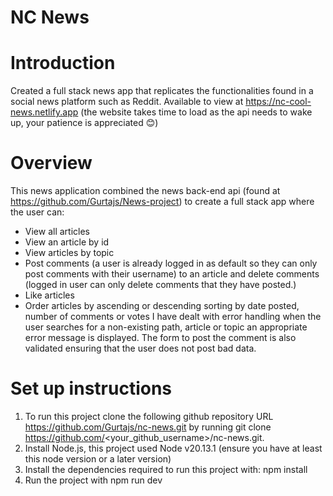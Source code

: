 # NC News

# Introduction

Created a full stack news app that replicates the functionalities found in a social news platform such as Reddit. Available to view at https://nc-cool-news.netlify.app (the website takes time to load as the api needs to wake up, your patience is appreciated 😊)

# Overview

This news application combined the news back-end api (found at https://github.com/Gurtajs/News-project) to create a full stack app where the user can:
- View all articles
- View an article by id
- View articles by topic
- Post comments (a user is already logged in as default so they can only post comments with their username) to an article and delete comments (logged in user can only delete comments that they have posted.)
- Like articles 
- Order articles by ascending or descending sorting by date posted, number of comments or votes
I have dealt with error handling when the user searches for a non-existing path, article or topic an appropriate error message is displayed. The form to post the comment is also validated ensuring that the user does not post bad data.

# Set up instructions

1. To run this project clone the following github repository URL https://github.com/Gurtajs/nc-news.git by running git clone https://github.com/<your_github_username>/nc-news.git.
2. Install Node.js, this project used Node v20.13.1 (ensure you have at least this node version or a later version)
3. Install the dependencies required to run this project with: npm install
4. Run the project with npm run dev






